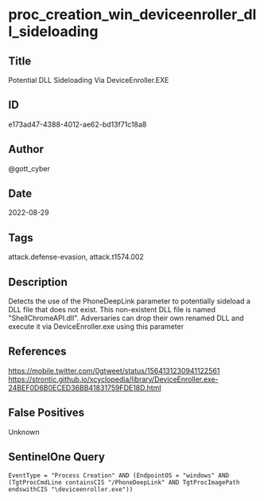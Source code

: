 # proc_creation_win_deviceenroller_dll_sideloading

## Title
Potential DLL Sideloading Via DeviceEnroller.EXE

## ID
e173ad47-4388-4012-ae62-bd13f71c18a8

## Author
@gott_cyber

## Date
2022-08-29

## Tags
attack.defense-evasion, attack.t1574.002

## Description
Detects the use of the PhoneDeepLink parameter to potentially sideload a DLL file that does not exist. This non-existent DLL file is named "ShellChromeAPI.dll".
Adversaries can drop their own renamed DLL and execute it via DeviceEnroller.exe using this parameter


## References
https://mobile.twitter.com/0gtweet/status/1564131230941122561
https://strontic.github.io/xcyclopedia/library/DeviceEnroller.exe-24BEF0D6B0ECED36BB41831759FDE18D.html

## False Positives
Unknown

## SentinelOne Query
```
EventType = "Process Creation" AND (EndpointOS = "windows" AND (TgtProcCmdLine containsCIS "/PhoneDeepLink" AND TgtProcImagePath endswithCIS "\deviceenroller.exe"))

```
